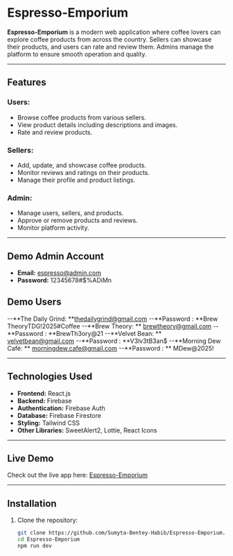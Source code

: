 # Espresso-Emporium

**Espresso-Emporium** is a modern web application where coffee lovers can explore coffee products from across the country. Sellers can showcase their products, and users can rate and review them. Admins manage the platform to ensure smooth operation and quality.

---

## Features

### Users:
- Browse coffee products from various sellers.
- View product details including descriptions and images.
- Rate and review products.

### Sellers:
- Add, update, and showcase coffee products.
- Monitor reviews and ratings on their products.
- Manage their profile and product listings.

### Admin:
- Manage users, sellers, and products.
- Approve or remove products and reviews.
- Monitor platform activity.

---

## Demo Admin Account

- **Email:** espresso@admin.com  
- **Password:** 12345678#$%ADiMn

## Demo Users
--**The Daily Grind: **thedailygrind@gmail.com
--**Password : **Brew TheoryTDG!2025#Coffee
--**Brew Theory: ** brewtheory@gmail.com
--**Password : **BrewTh3ory@21
--**Velvet Bean: ** velvetbean@gmail.com
--**Password : **V3lv3tB3an$
--**Morning Dew Café: ** morningdew.cafe@gmail.com
--**Password : ** MDew@2025!



---

## Technologies Used

- **Frontend:** React.js  
- **Backend:** Firebase  
- **Authentication:** Firebase Auth  
- **Database:** Firebase Firestore  
- **Styling:** Tailwind CSS  
- **Other Libraries:** SweetAlert2, Lottie, React Icons  

---

## Live Demo

Check out the live app here: [Espresso-Emporium](https://espresso-emporium-8d4f7.web.app/)

---

## Installation

1. Clone the repository:
   ```bash
   git clone https://github.com/Sumyta-Bentey-Habib/Espresso-Emporium.git
   cd Espresso-Emporium
   npm run dev

